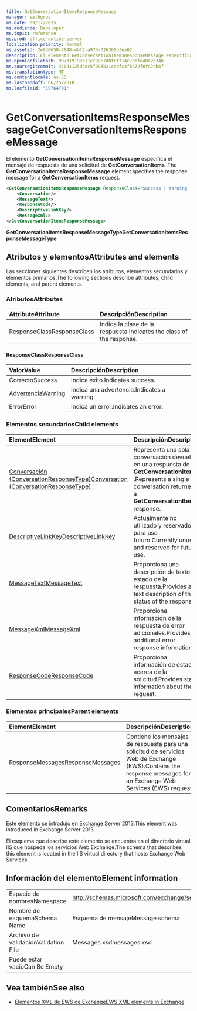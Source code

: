 ```yaml
---
title: GetConversationItemsResponseMessage
manager: sethgros
ms.date: 09/17/2015
ms.audience: Developer
ms.topic: reference
ms.prod: office-online-server
localization_priority: Normal
ms.assetid: 2e930650-7848-4bf2-a975-026309b3ea02
description: El elemento GetConversationItemsResponseMessage especifica el mensaje de respuesta de una solicitud de GetConversationItems.
ms.openlocfilehash: 997319193311ef9267d8f6ff14c70bfe40e2634b
ms.sourcegitcommit: 34041125dc8c5f993b21cebfc4f8b72f0fd2cb6f
ms.translationtype: MT
ms.contentlocale: es-ES
ms.lasthandoff: 06/25/2018
ms.locfileid: "19764791"
---
```

# <a name="getconversationitemsresponsemessage"></a><span data-ttu-id="b9929-103">GetConversationItemsResponseMessage</span><span class="sxs-lookup"><span data-stu-id="b9929-103">GetConversationItemsResponseMessage</span></span>

<span data-ttu-id="b9929-104">El elemento **GetConversationItemsResponseMessage** especifica el mensaje de respuesta de una solicitud de **GetConversationItems** .</span><span class="sxs-lookup"><span data-stu-id="b9929-104">The **GetConversationItemsResponseMessage** element specifies the response message for a **GetConversationItems** request.</span></span> 
  
```XML
<GetConversationItemsResponseMessage ResponseClass="Success | Warning | Error">
    <Conversation/>
    <MessageText/>
    <ResponseCode/>
    <DescriptiveLinkKey/>
    <MessageXml/>
</GetConversationItemsResponseMessage>
```

 <span data-ttu-id="b9929-105">**GetConversationItemsResponseMessageType**</span><span class="sxs-lookup"><span data-stu-id="b9929-105">**GetConversationItemsResponseMessageType**</span></span>
## <a name="attributes-and-elements"></a><span data-ttu-id="b9929-106">Atributos y elementos</span><span class="sxs-lookup"><span data-stu-id="b9929-106">Attributes and elements</span></span>

<span data-ttu-id="b9929-107">Las secciones siguientes describen los atributos, elementos secundarios y elementos primarios.</span><span class="sxs-lookup"><span data-stu-id="b9929-107">The following sections describe attributes, child elements, and parent elements.</span></span>
  
### <a name="attributes"></a><span data-ttu-id="b9929-108">Atributos</span><span class="sxs-lookup"><span data-stu-id="b9929-108">Attributes</span></span>

|<span data-ttu-id="b9929-109">**Attribute**</span><span class="sxs-lookup"><span data-stu-id="b9929-109">**Attribute**</span></span>|<span data-ttu-id="b9929-110">**Descripción**</span><span class="sxs-lookup"><span data-stu-id="b9929-110">**Description**</span></span>|
|:-----|:-----|
|<span data-ttu-id="b9929-111">ResponseClass</span><span class="sxs-lookup"><span data-stu-id="b9929-111">ResponseClass</span></span>  <br/> |<span data-ttu-id="b9929-112">Indica la clase de la respuesta.</span><span class="sxs-lookup"><span data-stu-id="b9929-112">Indicates the class of the response.</span></span>  <br/> |
   
#### <a name="responseclass"></a><span data-ttu-id="b9929-113">ResponseClass</span><span class="sxs-lookup"><span data-stu-id="b9929-113">ResponseClass</span></span>

|<span data-ttu-id="b9929-114">**Valor**</span><span class="sxs-lookup"><span data-stu-id="b9929-114">**Value**</span></span>|<span data-ttu-id="b9929-115">**Descripción**</span><span class="sxs-lookup"><span data-stu-id="b9929-115">**Description**</span></span>|
|:-----|:-----|
|<span data-ttu-id="b9929-116">Correcto</span><span class="sxs-lookup"><span data-stu-id="b9929-116">Success</span></span>  <br/> |<span data-ttu-id="b9929-117">Indica éxito.</span><span class="sxs-lookup"><span data-stu-id="b9929-117">Indicates success.</span></span>  <br/> |
|<span data-ttu-id="b9929-118">Advertencia</span><span class="sxs-lookup"><span data-stu-id="b9929-118">Warning</span></span>  <br/> |<span data-ttu-id="b9929-119">Indica una advertencia.</span><span class="sxs-lookup"><span data-stu-id="b9929-119">Indicates a warning.</span></span>  <br/> |
|<span data-ttu-id="b9929-120">Error</span><span class="sxs-lookup"><span data-stu-id="b9929-120">Error</span></span>  <br/> |<span data-ttu-id="b9929-121">Indica un error.</span><span class="sxs-lookup"><span data-stu-id="b9929-121">Indicates an error.</span></span>  <br/> |
   
### <a name="child-elements"></a><span data-ttu-id="b9929-122">Elementos secundarios</span><span class="sxs-lookup"><span data-stu-id="b9929-122">Child elements</span></span>

|<span data-ttu-id="b9929-123">**Element**</span><span class="sxs-lookup"><span data-stu-id="b9929-123">**Element**</span></span>|<span data-ttu-id="b9929-124">**Descripción**</span><span class="sxs-lookup"><span data-stu-id="b9929-124">**Description**</span></span>|
|:-----|:-----|
|[<span data-ttu-id="b9929-125">Conversación (ConversationResponseType)</span><span class="sxs-lookup"><span data-stu-id="b9929-125">Conversation (ConversationResponseType)</span></span>](conversation-conversationresponsetype.md) <br/> |<span data-ttu-id="b9929-126">Representa una sola conversación devuelta en una respuesta de **GetConversationItems** .</span><span class="sxs-lookup"><span data-stu-id="b9929-126">Represents a single conversation returned in a **GetConversationItems** response.</span></span>  <br/> |
|[<span data-ttu-id="b9929-127">DescriptiveLinkKey</span><span class="sxs-lookup"><span data-stu-id="b9929-127">DescriptiveLinkKey</span></span>](descriptivelinkkey.md) <br/> |<span data-ttu-id="b9929-128">Actualmente no utilizado y reservado para uso futuro.</span><span class="sxs-lookup"><span data-stu-id="b9929-128">Currently unused and reserved for future use.</span></span>  <br/> |
|[<span data-ttu-id="b9929-129">MessageText</span><span class="sxs-lookup"><span data-stu-id="b9929-129">MessageText</span></span>](messagetext.md) <br/> |<span data-ttu-id="b9929-130">Proporciona una descripción de texto del estado de la respuesta.</span><span class="sxs-lookup"><span data-stu-id="b9929-130">Provides a text description of the status of the response.</span></span>  <br/> |
|[<span data-ttu-id="b9929-131">MessageXml</span><span class="sxs-lookup"><span data-stu-id="b9929-131">MessageXml</span></span>](messagexml.md) <br/> |<span data-ttu-id="b9929-132">Proporciona información de la respuesta de error adicionales.</span><span class="sxs-lookup"><span data-stu-id="b9929-132">Provides additional error response information.</span></span>  <br/> |
|[<span data-ttu-id="b9929-133">ResponseCode</span><span class="sxs-lookup"><span data-stu-id="b9929-133">ResponseCode</span></span>](responsecode.md) <br/> |<span data-ttu-id="b9929-134">Proporciona información de estado acerca de la solicitud.</span><span class="sxs-lookup"><span data-stu-id="b9929-134">Provides status information about the request.</span></span>  <br/> |
   
### <a name="parent-elements"></a><span data-ttu-id="b9929-135">Elementos principales</span><span class="sxs-lookup"><span data-stu-id="b9929-135">Parent elements</span></span>

|<span data-ttu-id="b9929-136">**Element**</span><span class="sxs-lookup"><span data-stu-id="b9929-136">**Element**</span></span>|<span data-ttu-id="b9929-137">**Descripción**</span><span class="sxs-lookup"><span data-stu-id="b9929-137">**Description**</span></span>|
|:-----|:-----|
|[<span data-ttu-id="b9929-138">ResponseMessages</span><span class="sxs-lookup"><span data-stu-id="b9929-138">ResponseMessages</span></span>](responsemessages.md) <br/> |<span data-ttu-id="b9929-139">Contiene los mensajes de respuesta para una solicitud de servicios Web de Exchange (EWS).</span><span class="sxs-lookup"><span data-stu-id="b9929-139">Contains the response messages for an Exchange Web Services (EWS) request.</span></span>  <br/> |
   
## <a name="remarks"></a><span data-ttu-id="b9929-140">Comentarios</span><span class="sxs-lookup"><span data-stu-id="b9929-140">Remarks</span></span>

<span data-ttu-id="b9929-141">Este elemento se introdujo en Exchange Server 2013.</span><span class="sxs-lookup"><span data-stu-id="b9929-141">This element was introduced in Exchange Server 2013.</span></span>
  
<span data-ttu-id="b9929-142">El esquema que describe este elemento se encuentra en el directorio virtual IIS que hospeda los servicios Web Exchange.</span><span class="sxs-lookup"><span data-stu-id="b9929-142">The schema that describes this element is located in the IIS virtual directory that hosts Exchange Web Services.</span></span>
  
## <a name="element-information"></a><span data-ttu-id="b9929-143">Información del elemento</span><span class="sxs-lookup"><span data-stu-id="b9929-143">Element information</span></span>

|||
|:-----|:-----|
|<span data-ttu-id="b9929-144">Espacio de nombres</span><span class="sxs-lookup"><span data-stu-id="b9929-144">Namespace</span></span>  <br/> |http://schemas.microsoft.com/exchange/services/2006/messages  <br/> |
|<span data-ttu-id="b9929-145">Nombre de esquema</span><span class="sxs-lookup"><span data-stu-id="b9929-145">Schema Name</span></span>  <br/> |<span data-ttu-id="b9929-146">Esquema de mensaje</span><span class="sxs-lookup"><span data-stu-id="b9929-146">Message schema</span></span>  <br/> |
|<span data-ttu-id="b9929-147">Archivo de validación</span><span class="sxs-lookup"><span data-stu-id="b9929-147">Validation File</span></span>  <br/> |<span data-ttu-id="b9929-148">Messages.xsd</span><span class="sxs-lookup"><span data-stu-id="b9929-148">messages.xsd</span></span>  <br/> |
|<span data-ttu-id="b9929-149">Puede estar vacío</span><span class="sxs-lookup"><span data-stu-id="b9929-149">Can Be Empty</span></span>  <br/> ||
   
## <a name="see-also"></a><span data-ttu-id="b9929-150">Vea también</span><span class="sxs-lookup"><span data-stu-id="b9929-150">See also</span></span>



- [<span data-ttu-id="b9929-151">Elementos XML de EWS de Exchange</span><span class="sxs-lookup"><span data-stu-id="b9929-151">EWS XML elements in Exchange</span></span>](ews-xml-elements-in-exchange.md)

